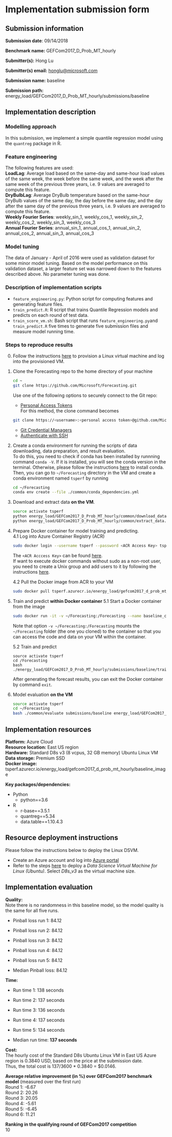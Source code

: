 # Implementation submission form

## Submission information

**Submission date**: 09/14/2018

**Benchmark name:** GEFCom2017_D_Prob_MT_hourly

**Submitter(s):** Hong Lu

**Submitter(s) email:** honglu@microsoft.com

**Submission name:** baseline

**Submission path:** energy_load/GEFCom2017_D_Prob_MT_hourly/submissions/baseline


## Implementation description

### Modelling approach

In this submission, we implement a simple quantile regression model using the `quantreg` package in R.

### Feature engineering

The following features are used:  
**LoadLag**: Average load based on the same-day and same-hour load values of the same week, the week before the same week, and the week after the same week of the previous three years, i.e. 9 values are averaged to compute this feature.  
**DryBulbLag**:  Average DryBulb temperature based on the same-hour DryBulb values of the same day, the day before the same day, and the day after the same day of the previous three years, i.e. 9 values are averaged to compute this feature.  
**Weekly Fourier Series**: weekly_sin_1, weekly_cos_1,  weekly_sin_2, weekly_cos_2, weekly_sin_3, weekly_cos_3  
**Annual Fourier Series**: annual_sin_1, annual_cos_1, annual_sin_2, annual_cos_2, annual_sin_3, annual_cos_3  

### Model tuning

The data of January - April of 2016 were used as validation dataset for some minor model tuning. Based on the model performance on this validation dataset, a larger feature set was narrowed down to the features described above.
No parameter tuning was done.

### Description of implementation scripts

* `feature_engineering.py`: Python script for computing features and generating feature files.
* `train_predict.R`: R script that trains Quantile Regression models and predicts on each round of test data.
* `train_score_vm.sh`: Bash script that runs `feature_engineering.py`and `train_predict.R` five times to generate five submission files and measure model running time.

### Steps to reproduce results

0. Follow the instructions [here](#resource-deployment-instructions) to provision a Linux virtual machine and log into the provisioned
VM.

1. Clone the Forecasting repo to the home directory of your machine

   ```bash
   cd ~
   git clone https://github.com/Microsoft/Forecasting.git
   ```
   Use one of the following options to securely connect to the Git repo:
   * [Personal Access Tokens](https://help.github.com/articles/creating-a-personal-access-token-for-the-command-line/)  
   For this method, the clone command becomes
   ```bash
   git clone https://<username>:<personal access token>@github.com/Microsoft/Forecasting.git
   ```
   * [Git Credential Managers](https://github.com/Microsoft/Git-Credential-Manager-for-Windows)
   * [Authenticate with SSH](https://help.github.com/articles/connecting-to-github-with-ssh/)


2. Create a conda environment for running the scripts of data downloading, data preparation, and result evaluation.   
To do this, you need to check if conda has been installed by runnning command `conda -V`. If it is installed, you will see the conda version in the terminal. Otherwise, please follow the instructions [here](https://conda.io/docs/user-guide/install/linux.html) to install conda.  
Then, you can go to `~/Forecasting` directory in the VM and create a conda environment named `tsperf` by running

   ```bash
   cd ~/Forecasting
   conda env create --file ./common/conda_dependencies.yml
   ```

3. Download and extract data **on the VM**.

    ```bash
    source activate tsperf
    python energy_load/GEFCom2017_D_Prob_MT_hourly/common/download_data.py
    python energy_load/GEFCom2017_D_Prob_MT_hourly/common/extract_data.py
    ```

4. Prepare Docker container for model training and predicting.  
   4.1 Log into Azure Container Registry (ACR)

   ```bash
   sudo docker login --username tsperf --password <ACR Access Key> tsperf.azurecr.io
   ```

   The `<ACR Acccess Key>` can be found [here](https://github.com/Microsoft/Forecasting/blob/master/common/key.txt).   
   If want to execute docker commands without
   sudo as a non-root user, you need to create a
   Unix group and add users to it by following the instructions
   [here](https://docs.docker.com/install/linux/linux-postinstall/#manage-docker-as-a-non-root-user).

   4.2 Pull the Docker image from ACR to your VM

   ```bash
   sudo docker pull tsperf.azurecr.io/energy_load/gefcom2017_d_prob_mt_hourly/baseline_image
   ```

5. Train and predict **within Docker container**
  5.1 Start a Docker container from the image  

   ```bash
   sudo docker run -it -v ~/Forecasting:/Forecasting --name baseline_container tsperf.azurecr.io/energy_load/gefcom2017_d_prob_mt_hourly/baseline_image
   ```

   Note that option `-v ~/Forecasting:/Forecasting` mounts the `~/Forecasting` folder (the one you cloned) to the container so that you can access the code and data on your VM within the container.

   5.2 Train and predict  

   ```
   source activate tsperf
   cd /Forecasting
   bash ./energy_load/GEFCom2017_D_Prob_MT_hourly/submissions/baseline/train_score_vm.sh
   ```
   After generating the forecast results, you can exit the Docker container by command `exit`.
6. Model evaluation **on the VM**

    ```bash
    source activate tsperf
    cd ~/Forecasting
    bash ./common/evaluate submissions/baseline energy_load/GEFCom2017_D_Prob_MT_hourly
    ```

## Implementation resources

**Platform:** Azure Cloud   
**Resource location:** East US region   
**Hardware:** Standard D8s v3 (8 vcpus, 32 GB memory) Ubuntu Linux VM
**Data storage:** Premium SSD  
**Docker image:** tsperf.azurecr.io/energy_load/gefcom2017_d_prob_mt_hourly/baseline_image  

**Key packages/dependencies:**
  * Python
    - python==3.6    
  * R
    - r-base==3.5.1  
    - quantreg==5.34
    - data.table==1.10.4.3

## Resource deployment instructions
Please follow the instructions below to deploy the Linux DSVM.
  - Create an Azure account and log into [Azure portal](portal.azure.com/)
  - Refer to the steps [here](https://docs.microsoft.com/en-us/azure/machine-learning/data-science-virtual-machine/dsvm-ubuntu-intro) to deploy a *Data Science Virtual Machine for Linux (Ubuntu)*. Select *D8s_v3* as the virtual machine size.  

## Implementation evaluation
**Quality:**  
Note there is no randomness in this baseline model, so the model quality is the same for all five runs.

* Pinball loss run 1: 84.12

* Pinball loss run 2: 84.12

* Pinball loss run 3: 84.12

* Pinball loss run 4: 84.12

* Pinball loss run 5: 84.12

* Median Pinball loss: 84.12

**Time:**

* Run time 1: 138 seconds

* Run time 2: 137 seconds

* Run time 3: 136 seconds

* Run time 4: 137 seconds

* Run time 5: 134 seconds

* Median run time:  **137 seconds**

**Cost:**  
The hourly cost of the Standard D8s Ubuntu Linux VM in East US Azure region is 0.3840 USD, based on the price at the submission date.   
Thus, the total cost is 137/3600 * 0.3840 = $0.0146.

**Average relative improvement (in %) over GEFCom2017 benchmark model**  (measured over the first run)  
Round 1: -6.67  
Round 2: 20.26  
Round 3: 20.05  
Round 4: -5.61  
Round 5: -6.45  
Round 6: 11.21  

**Ranking in the qualifying round of GEFCom2017 competition**  
10

